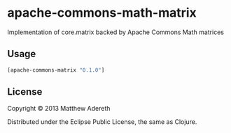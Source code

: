 # apache-commons-math-matrix

Implementation of core.matrix backed by Apache Commons Math matrices

## Usage

```clojure
[apache-commons-matrix "0.1.0"]
```

## License

Copyright © 2013 Matthew Adereth

Distributed under the Eclipse Public License, the same as Clojure.
